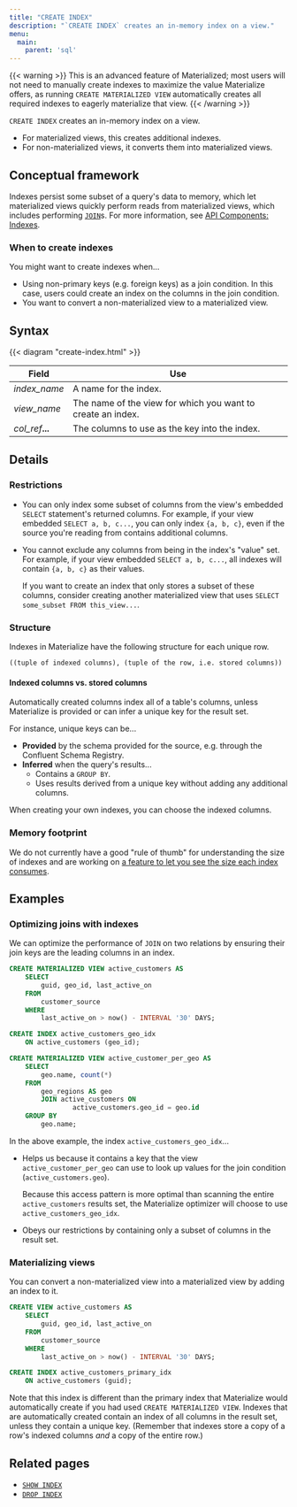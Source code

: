 ```yaml
---
title: "CREATE INDEX"
description: "`CREATE INDEX` creates an in-memory index on a view."
menu:
  main:
    parent: 'sql'
---
```


{{< warning >}} This is an advanced feature of Materialized; most users will not
need to manually create indexes to maximize the value Materialize offers, as
running `CREATE MATERIALIZED VIEW` automatically creates all required indexes to
eagerly materialize that view. {{< /warning >}}

`CREATE INDEX` creates an in-memory index on a view.

- For materialized views, this creates additional indexes.
- For non-materialized views, it converts them into materialized views.

## Conceptual framework

Indexes persist some subset of a query's data to memory, which let materialized
views quickly perform reads from materialized views, which includes performing
[`JOIN`](../join)s. For more information, see [API Components:
Indexes](../../overview/api-components#indexes).

### When to create indexes

You might want to create indexes when...

- Using non-primary keys (e.g. foreign keys) as a join condition. In this case,
  users could create an index on the columns in the join condition.
- You want to convert a non-materialized view to a materialized view.

## Syntax

{{< diagram "create-index.html" >}}

Field | Use
------|-----
_index&lowbar;name_ | A name for the index.
_view&lowbar;name_ | The name of the view for which you want to create an index.
_col&lowbar;ref_**...** | The columns to use as the key into the index.

## Details

### Restrictions

- You can only index some subset of columns from the view's embedded `SELECT`
  statement's returned columns. For example, if your view embedded `SELECT a, b,
  c...`, you can only index `{a, b, c}`, even if the source you're reading from
  contains additional columns.

- You cannot exclude any columns from being in the index's "value" set. For
  example, if your view embedded `SELECT a, b, c...`, all indexes will contain
  `{a, b, c}` as their values.

    If you want to create an index that only stores a subset of these columns,
    consider creating another materialized view that uses `SELECT some_subset
    FROM this_view...`.

### Structure

Indexes in Materialize have the following structure for each unique row.

```nofmt
((tuple of indexed columns), (tuple of the row, i.e. stored columns))
```

#### Indexed columns vs. stored columns

Automatically created columns index all of a table's columns, unless Materialize
is provided or can infer a unique key for the result set.

For instance, unique keys can be...

- **Provided** by the schema provided for the source, e.g. through the Confluent
  Schema Registry.
- **Inferred** when the query's results...
  - Contains a `GROUP BY`.
  - Uses results derived from a unique key without adding any additional
    columns.

When creating your own indexes, you can choose the indexed columns.

### Memory footprint

We do not currently have a good "rule of thumb" for understanding the size of
indexes and are working on [a feature to let you see the size each index
consumes](https://github.com/MaterializeInc/materialize/issues/1532).

## Examples

### Optimizing joins with indexes

We can optimize the performance of `JOIN` on two relations by ensuring their
join keys are the leading columns in an index.

```sql
CREATE MATERIALIZED VIEW active_customers AS
    SELECT
        guid, geo_id, last_active_on
    FROM
        customer_source
    WHERE
        last_active_on > now() - INTERVAL '30' DAYS;

CREATE INDEX active_customers_geo_idx
    ON active_customers (geo_id);

CREATE MATERIALIZED VIEW active_customer_per_geo AS
    SELECT
        geo.name, count(*)
    FROM
        geo_regions AS geo
        JOIN active_customers ON
                active_customers.geo_id = geo.id
    GROUP BY
        geo.name;
```

In the above example, the index `active_customers_geo_idx`...

- Helps us because it contains a key that the view `active_customer_per_geo` can
  use to look up values for the join condition (`active_customers.geo`).

    Because this access pattern is more optimal than scanning the entire
    `active_customers` results set, the Materialize optimizer will choose to use
    `active_customers_geo_idx`.

- Obeys our restrictions by containing only a subset of columns in the result
  set.

### Materializing views

You can convert a non-materialized view into a materialized view by adding an
index to it.

```sql
CREATE VIEW active_customers AS
    SELECT
        guid, geo_id, last_active_on
    FROM
        customer_source
    WHERE
        last_active_on > now() - INTERVAL '30' DAYS;

CREATE INDEX active_customers_primary_idx
    ON active_customers (guid);
```

Note that this index is different than the primary index that Materialize would
automatically create if you had used `CREATE MATERIALIZED VIEW`. Indexes that
are automatically created contain an index of all columns in the result set,
unless they contain a unique key. (Remember that indexes store a copy of a
row's indexed columns _and_ a copy of the entire row.)

## Related pages

- [`SHOW INDEX`](../show-index)
- [`DROP INDEX`](../drop-index)
